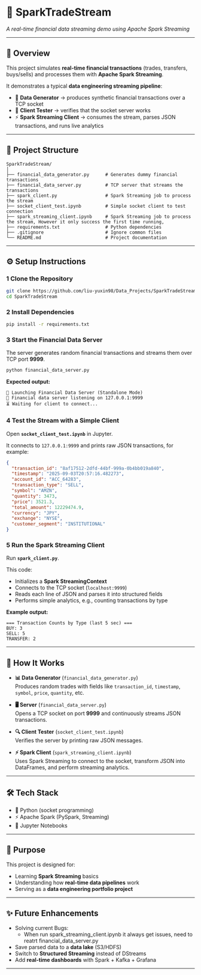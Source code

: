 # 📡 SparkTradeStream

_A real-time financial data streaming demo using Apache Spark Streaming_

---

## 🚀 Overview

This project simulates **real-time financial transactions** (trades, transfers, buys/sells) and processes them with **Apache Spark Streaming**.

It demonstrates a typical **data engineering streaming pipeline**:

- 🏦 **Data Generator** → produces synthetic financial transactions over a TCP socket
- 🔌 **Client Tester** → verifies that the socket server works
- ⚡ **Spark Streaming Client** → consumes the stream, parses JSON transactions, and runs live analytics

---

## 📂 Project Structure

```
SparkTradeStream/
│
├── financial_data_generator.py      # Generates dummy financial transactions
├── financial_data_server.py         # TCP server that streams the transactions
├── spark_client.py                  # Spark Streaming job to process the stream
├── socket_client_test.ipynb         # Simple socket client to test connection
├── spark_streaming_client.ipynb     # Spark Streaming job to process the stream, However it only success the first time running,
├── requirements.txt                 # Python dependencies
├── .gitignore                       # Ignore common files
└── README.md                        # Project documentation
```

---

## ⚙️ Setup Instructions

### 1 Clone the Repository

```bash
git clone https://github.com/liu-yuxin98/Data_Projects/SparkTradeStream.git
cd SparkTradeStream
```

### 2 Install Dependencies

```bash
pip install -r requirements.txt
```

### 3 Start the Financial Data Server

The server generates random financial transactions and streams them over TCP port **9999**.

```bash
python financial_data_server.py
```

**Expected output:**

```
🚀 Launching Financial Data Server (Standalone Mode)
📡 Financial data server listening on 127.0.0.1:9999
⏳ Waiting for client to connect...
```

### 4 Test the Stream with a Simple Client

Open **`socket_client_test.ipynb`** in Jupyter.

It connects to `127.0.0.1:9999` and prints raw JSON transactions, for example:

```json
{
  "transaction_id": "8af17512-2dfd-44bf-999a-0b4bb019a840",
  "timestamp": "2025-09-03T20:57:16.482273",
  "account_id": "ACC_64283",
  "transaction_type": "SELL",
  "symbol": "AMZN",
  "quantity": 3473,
  "price": 3521.3,
  "total_amount": 12229474.9,
  "currency": "JPY",
  "exchange": "NYSE",
  "customer_segment": "INSTITUTIONAL"
}
```

### 5 Run the Spark Streaming Client

Run **`spark_client.py`**.

This code:

- Initializes a **Spark StreamingContext**
- Connects to the TCP socket (`localhost:9999`)
- Reads each line of JSON and parses it into structured fields
- Performs simple analytics, e.g., counting transactions by type

**Example output:**

```
=== Transaction Counts by Type (last 5 sec) ===
BUY: 3
SELL: 5
TRANSFER: 2
```

---

## 🧠 How It Works

- **📊 Data Generator** (`financial_data_generator.py`)  
  Produces random trades with fields like `transaction_id`, `timestamp`, `symbol`, `price`, `quantity`, etc.

- **🖥️ Server** (`financial_data_server.py`)  
  Opens a TCP socket on port **9999** and continuously streams JSON transactions.

- **🔍 Client Tester** (`socket_client_test.ipynb`)  
  Verifies the server by printing raw JSON messages.

- **⚡ Spark Client** (`spark_streaming_client.ipynb`)  
  Uses Spark Streaming to connect to the socket, transform JSON into DataFrames, and perform streaming analytics.

---

## 🛠️ Tech Stack

- 🐍 Python (socket programming)
- ⚡ Apache Spark (PySpark, Streaming)
- 📓 Jupyter Notebooks

---

## 🎯 Purpose

This project is designed for:

- Learning **Spark Streaming** basics
- Understanding how **real-time data pipelines** work
- Serving as a **data engineering portfolio project**

---

## ✨ Future Enhancements

- Solving current Bugs:
  - When run spark_streaming_client.ipynb it always get issues, need to reatrt financial_data_server.py
- Save parsed data to a **data lake** (S3/HDFS)
- Switch to **Structured Streaming** instead of DStreams
- Add **real-time dashboards** with Spark + Kafka + Grafana

---
